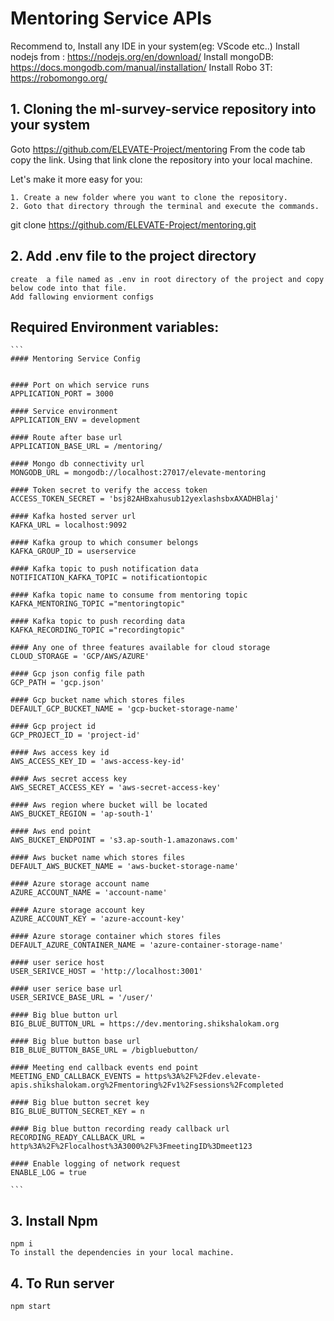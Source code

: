 # Mentoring Service APIs

Recommend to,
Install any IDE in your system(eg: VScode etc..)
Install nodejs from : https://nodejs.org/en/download/
Install mongoDB: https://docs.mongodb.com/manual/installation/
Install Robo 3T: ​​https://robomongo.org/


## 1. Cloning the ml-survey-service repository into your system

Goto https://github.com/ELEVATE-Project/mentoring From the code tab copy the link. Using that link clone the repository into your local machine.

Let's make it more easy for you:

    1. Create a new folder where you want to clone the repository.
    2. Goto that directory through the terminal and execute the commands.

git clone https://github.com/ELEVATE-Project/mentoring.git


## 2. Add .env file to the project directory

    create  a file named as .env in root directory of the project and copy below code into that file.
    Add fallowing enviorment configs 

## Required Environment variables:

````
```
#### Mentoring Service Config


#### Port on which service runs
APPLICATION_PORT = 3000  

#### Service environment
APPLICATION_ENV = development

#### Route after base url
APPLICATION_BASE_URL = /mentoring/                                                  

#### Mongo db connectivity url
MONGODB_URL = mongodb://localhost:27017/elevate-mentoring                            

#### Token secret to verify the access token
ACCESS_TOKEN_SECRET = 'bsj82AHBxahusub12yexlashsbxAXADHBlaj'

#### Kafka hosted server url
KAFKA_URL = localhost:9092

#### Kafka group to which consumer belongs
KAFKA_GROUP_ID = userservice

#### Kafka topic to push notification data
NOTIFICATION_KAFKA_TOPIC = notificationtopic

#### Kafka topic name to consume from mentoring topic
KAFKA_MENTORING_TOPIC ="mentoringtopic"

#### Kafka topic to push recording data
KAFKA_RECORDING_TOPIC ="recordingtopic"

#### Any one of three features available for cloud storage
CLOUD_STORAGE = 'GCP/AWS/AZURE'

#### Gcp json config file path
GCP_PATH = 'gcp.json'

#### Gcp bucket name which stores files
DEFAULT_GCP_BUCKET_NAME = 'gcp-bucket-storage-name'

#### Gcp project id
GCP_PROJECT_ID = 'project-id'

#### Aws access key id
AWS_ACCESS_KEY_ID = 'aws-access-key-id'

#### Aws secret access key
AWS_SECRET_ACCESS_KEY = 'aws-secret-access-key'

#### Aws region where bucket will be located
AWS_BUCKET_REGION = 'ap-south-1'

#### Aws end point
AWS_BUCKET_ENDPOINT = 's3.ap-south-1.amazonaws.com'

#### Aws bucket name which stores files
DEFAULT_AWS_BUCKET_NAME = 'aws-bucket-storage-name'

#### Azure storage account name
AZURE_ACCOUNT_NAME = 'account-name'

#### Azure storage account key
AZURE_ACCOUNT_KEY = 'azure-account-key'

#### Azure storage container which stores files
DEFAULT_AZURE_CONTAINER_NAME = 'azure-container-storage-name'

#### user serice host
USER_SERIVCE_HOST = 'http://localhost:3001'                                          

#### user serice base url
USER_SERIVCE_BASE_URL = '/user/'

#### Big blue button url
BIG_BLUE_BUTTON_URL = https://dev.mentoring.shikshalokam.org

#### Big blue button base url
BIB_BLUE_BUTTON_BASE_URL = /bigbluebutton/

#### Meeting end callback events end point
MEETING_END_CALLBACK_EVENTS = https%3A%2F%2Fdev.elevate-apis.shikshalokam.org%2Fmentoring%2Fv1%2Fsessions%2Fcompleted

#### Big blue button secret key
BIG_BLUE_BUTTON_SECRET_KEY = n                                                      

#### Big blue button recording ready callback url 
RECORDING_READY_CALLBACK_URL = http%3A%2F%2Flocalhost%3A3000%2F%3FmeetingID%3Dmeet123

#### Enable logging of network request
ENABLE_LOG = true

```
````


## 3. Install Npm
	npm i
    To install the dependencies in your local machine.

## 4. To Run server
	npm start
